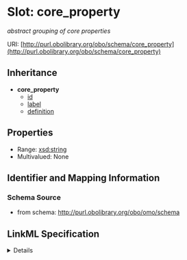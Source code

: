 # Slot: core_property
_abstract grouping of core properties_


URI: [http://purl.obolibrary.org/obo/schema/core_property](http://purl.obolibrary.org/obo/schema/core_property)




## Inheritance

* **core_property**
    * [id](id.md)
    * [label](label.md)
    * [definition](definition.md)





## Properties

* Range: [xsd:string](http://www.w3.org/2001/XMLSchema#string)
* Multivalued: None







## Identifier and Mapping Information







### Schema Source


* from schema: http://purl.obolibrary.org/obo/omo/schema




## LinkML Specification

<details>
```yaml
name: core_property
description: abstract grouping of core properties
from_schema: http://purl.obolibrary.org/obo/omo/schema
rank: 1000
abstract: true
alias: core_property
range: string

```
</details>